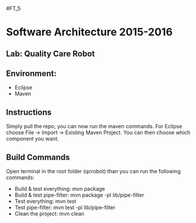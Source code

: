 #FT_5

# Software Architecture 2015-2016
## Lab: Quality Care Robot

## Environment:

* Eclipse
* Maven

## Instructions
Simply pull the repo, you can now run the maven commands. For Eclipse choose File -> Import -> Existing Maven Project. You can then choose which component you want.

## Build Commands	
Open terminal in the root folder (qcrobot) than you can run the following commands:

* Build & test everything: mvn package
* Build & test pipe-filter: mvn package -pl lib/pipe-filter
* Test everything: mvn test
* Test pipe-filter: mvn test -pl lib/pipe-filter
* Clean the project: mvn clean
